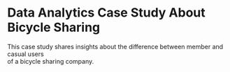 # Data Analytics Case Study About Bicycle Sharing

This case study shares insights about the difference between member and casual users <br> 
of a bicycle sharing company.



